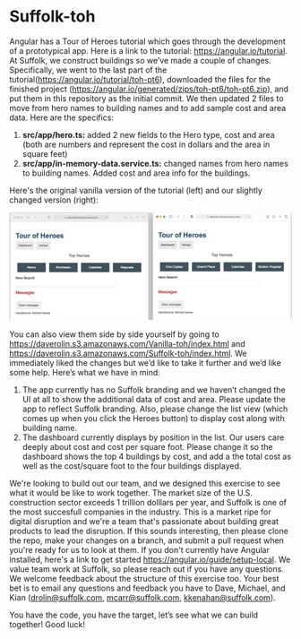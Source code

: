 # Suffolk-toh
Angular has a Tour of Heroes tutorial which goes through the development of a prototypical app.  Here is a link to the tutorial: https://angular.io/tutorial.  At Suffolk, we construct buildings so we’ve made a couple of changes.  Specifically, we went to the last part of the tutorial(https://angular.io/tutorial/toh-pt6), downloaded the files for the finished project (https://angular.io/generated/zips/toh-pt6/toh-pt6.zip), and put them in this repository as the initial commit.  We then updated 2 files to move from hero names to building names and to add sample cost and area data.  Here are the specifics:

1. **src/app/hero.ts:** added 2 new fields to the Hero type, cost and area (both are numbers and represent the cost in dollars and the area in square feet)
2. **src/app/in-memory-data.service.ts:** changed names from hero names to building names.  Added cost and area info for the buildings.

Here's the original vanilla version of the tutorial (left) and our slightly changed version (right):

![twoVersionScreenShot.png](twoVersionScreenShot.png)

You can also view them side by side yourself by going to https://daverolin.s3.amazonaws.com/Vanilla-toh/index.html and https://daverolin.s3.amazonaws.com/Suffolk-toh/index.html. We immediately liked the changes but we’d like to take it further and we’d like some help.  Here’s what we have in mind:

1. The app currently has no Suffolk branding and we haven’t changed the UI at all to show the additional data of cost and area.  Please update the app to reflect Suffolk branding.  Also, please change the list view (which comes up when you click the Heroes button) to display cost along with building name.
2. The dashboard currently displays by position in the list.  Our users care deeply about cost and cost per square foot.  Please change it so the dashboard shows the top 4 buildings by cost, and add a the total cost as well as the cost/square foot to the four buildings displayed.

We're looking to build out our team, and we designed this exercise to see what it would be like to work together.  The market size of the U.S. construction sector exceeds 1 trillion dolllars per year, and Suffolk is one of the most succesfull companies in the industry. This is a market ripe for digital disruption and we're a team that's passionate about building great products to lead the disruption.  If this sounds interesting, then please clone the repo, make your changes on a branch, and submit a pull request when you're ready for us to look at them. If you don't currently have Angular installed, here's a link to get started https://angular.io/guide/setup-local.  We value team work at Suffolk, so please reach out if you have any questions.  We welcome feedback about the structure of this exercise too. Your best bet is to email any questions and feedback you have to Dave, Michael, and Kian (drolin@suffolk.com, mcarr@suffolk.com, kkenahan@suffolk.com).  

You have the code, you have the target, let’s see what we can build together!  Good luck!
